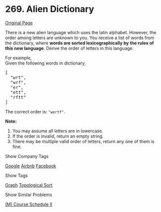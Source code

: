# 269. Alien Dictionary

[Original Page](https://leetcode.com/problems/alien-dictionary/)

There is a new alien language which uses the latin alphabet. However, the order among letters are unknown to you. You receive a list of words from the dictionary, where **words are sorted lexicographically by the rules of this new language**. Derive the order of letters in this language.

For example,  
Given the following words in dictionary,

<pre>[
  "wrt",
  "wrf",
  "er",
  "ett",
  "rftt"
]
</pre>

The correct order is: `"wertf"`.

**Note:**  

1.  You may assume all letters are in lowercase.
2.  If the order is invalid, return an empty string.
3.  There may be multiple valid order of letters, return any one of them is fine.

<div>

<div id="company_tags" class="btn btn-xs btn-warning">Show Company Tags</div>

<span class="hidebutton">[Google](/company/google/) [Airbnb](/company/airbnb/) [Facebook](/company/facebook/)</span></div>

<div>

<div id="tags" class="btn btn-xs btn-warning">Show Tags</div>

<span class="hidebutton">[Graph](/tag/graph/) [Topological Sort](/tag/topological-sort/)</span></div>

<div>

<div id="similar" class="btn btn-xs btn-warning">Show Similar Problems</div>

<span class="hidebutton">[(M) Course Schedule II](/problems/course-schedule-ii/)</span></div>
